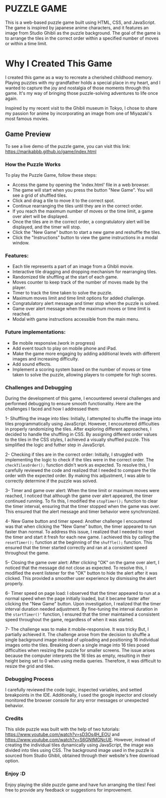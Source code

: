 # PUZZLE GAME
This is a web-based puzzle game built using HTML, CSS, and JavaScript. The game is inspired by japanese anime characters, and it features an image from Studio Ghibli as the puzzle background. The goal of the game is to arrange the tiles in the correct order within a specified number of moves or within a time limit.

# Why I Created This Game

I created this game as a way to recreate a cherished childhood memory. Playing puzzles with my grandfather holds a special place in my heart, and I wanted to capture the joy and nostalgia of those moments through this game. It's my way of bringing those puzzle-solving adventures to life once again.

Inspired by my recent visit to the Ghibli museum in Tokyo, I chose to share my passion for anime by incorporating an image from one of Miyazaki's most famous movies.


## Game Preview
To see a live demo of the puzzle game, you can visit this link: https://marikabbb.github.io/game/index.html 

### How the Puzzle Works
To play the Puzzle Game, follow these steps:
- Access the game by opening the 'index.html' file in a web browser.
- The game will start when you press the button "New Game". You will see a grid of shuffled tiles.
- Click and drag a tile to move it to the correct spot.
- Continue rearranging the tiles until they are in the correct order.
- If you reach the maximum number of moves or the time limit, a game over alert will be displayed.
- Once the tiles are in the correct order, a congratulatory alert will be displayed, and the timer will stop.
- Click the "New Game" button to start a new game and reshuffle the tiles.
- Click the "Instructions" button to view the game instructions in a modal window.


### Features:
- Each tile represents a part of an image from a Ghibli movie. 
- Interactive tile dragging and dropping mechanism for rearranging tiles.
- Randomized tile shuffling at the start of each game.
- Moves counter to keep track of the number of moves made by the player.
- Timer to track the time taken to solve the puzzle.
- Maximum moves limit and time limit options for added challenge.
- Congratulatory alert message and timer stop when the puzzle is solved.
- Game over alert message when the maximum moves or time limit is reached.
- Modal with game instructions accessible from the main menu.


### Future implementations:
- Be mobile responsive.(work in progress)
- Add event touch to play on mobile phone and iPad.
- Make the game more engaging by adding additional levels with different images and increasing difficulty.
- Add sound effects.
- Implement a scoring system based on the number of moves or time taken to solve the puzzle, allowing players to compete for high scores.

### Challenges and Debugging
During the development of this game, I encountered several challenges and performed debugging to ensure smooth functionality. Here are the challenges I faced and how I addressed them:

1- Shuffling the image into tiles: Initially, I attempted to shuffle the image into tiles programmatically using JavaScript. However, I encountered difficulties in properly randomizing the tiles. After exploring different approaches, I decided to handle the shuffling in CSS. By assigning different order values to the tiles in the CSS styles, I achieved a visually shuffled puzzle. This simplified the logic and futher step in JavaScript. 

2- Checking if tiles are in the correct order: Initially, I struggled with implementing the logic to check if the tiles were in the correct order. The ```checkTilesOrder();``` function didn't work as expected. To resolve this, I carefully reviewed the code and realized that I needed to compare the tile order with the expected order. By making this adjustment, I was able to correctly determine if the puzzle was solved.

3- Timer and game over alert: When the time limit or maximum moves were reached, I noticed that although the game over alert appeared, the timer continued running. To fix this, I modified the ```stopTimer();``` function to clear the timer interval, ensuring that the timer stopped when the game was over. This ensured that the alert message and timer behavior were synchronized.

4- New Game button and timer speed: Another challenge I encountered was that when clicking the "New Game" button, the timer appeared to run faster than normal. To address this issue, I realized that I needed to reset the timer and start it fresh for each new game. I achieved this by calling the ```resetTimer();``` function at the beginning of the ```shuffle();``` function. This ensured that the timer started correctly and ran at a consistent speed throughout the game.

5- Closing the game over alert: After clicking "OK" on the game over alert, I noticed that the message did not close as expected. To resolve this, I modified the event listener for the "OK" button to hide the alert after it was clicked. This provided a smoother user experience by dismissing the alert properly.

6- Timer speed on page load: I observed that the timer appeared to run at a normal speed when the page initially loaded, but it became faster after clicking the "New Game" button. Upon investigation, I realized that the timer interval duration needed adjustment. By fine-tuning the interval duration in the ```startTimer()'``` function, I ensured that the timer maintained a consistent speed throughout the game, regardless of when it was started.

7- The challenge was to make it mobile-responsive. It was tricky But, I partially achieved it.
The challenge arose from the decision to shuffle a single background image instead of uploading and positioning 16 individual images onto the tiles. Breaking down a single image into 16 tiles posed difficulties when resizing the puzzle for smaller screens. The issue arises because the computer interprets the 16 tiles as empty, resulting in their height being set to 0 when using media queries. Therefore, it was difficult to resize the grid and tiles.

### Debugging Process
I carefully reviewed the code logic, inspected variables, and setted breakpoints in the IDE. Additionally, I used the google inpector and closely monitored the browser console for any error messages or unexpected behavior.

### Credits
This slide puzzle was built with the help of two tutorials: https://www.youtube.com/watch?v=sD3Os4H_EOU and https://www.youtube.com/watch?v=S6GNtMGNcUE. However, instead of creating the individual tiles dynamically using JavaScript, the image was divided into tiles using CSS. The background image used in the puzzle is sourced from Studio Ghibli, obtained through their website's free download option.

### Enjoy :D
Enjoy playing the slide puzzle game and have fun arranging the tiles! Feel free to provide any feedback or suggestions for improvement.
